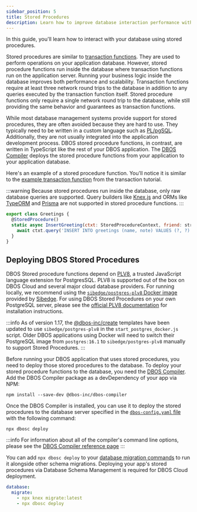 ```yaml
---
sidebar_position: 5
title: Stored Procedures
description: Learn how to improve database interaction performance with Stored Procedures
---
```


In this guide, you'll learn how to interact with your database using stored procedures.

Stored procedures are similar to [transaction functions](./transaction-tutorial.md). 
They are used to perform operations on your application database.
However, stored procedure functions run inside the database where transaction functions run on the application server. 
Running your business logic inside the database improves both performance and scalability. 
Transaction functions require at least three network round trips to the database in addition to any queries executed by the transaction function itself.
Stored procedure functions only require a single network round trip to the database, while still providing the same behavior and guarantees as transaction functions.

While most database management systems provide support for stored procedures, they are often avoided because they are hard to use.
They typically need to be written in a custom language such as [PL/pgSQL](https://www.postgresql.org/docs/current/plpgsql.html).
Additionally, they are not usually integrated into the application development process.
DBOS stored procedure functions, in contrast, are written in TypeScript like the rest of your DBOS application.
The [DBOS Compiler](../api-reference/dbos-compiler.md) deploys the stored procedure functions from your application to your application database.

Here's an example of a stored procedure function.
You'll notice it is similar to the [example transaction function](./transaction-tutorial.md) from the transaction tutorial. 

:::warning
Because stored procedures run inside the database, only raw database queries are supported. 
Query builders like [Knex.js](https://knexjs.org/) and ORMs like [TypeORM](./using-typeorm.md) and [Prisma](./using-prisma.md) are not supported in stored procedure functions.
:::

```javascript
export class Greetings {
  @StoredProcedure()
  static async InsertGreeting(ctxt: StoredProcedureContext, friend: string, note: string) {
    await ctxt.query('INSERT INTO greetings (name, note) VALUES (?, ?)', [friend, note]);
  }
}
```

## Deploying DBOS Stored Procedures

DBOS Stored procedure functions depend on [PLV8](https://plv8.github.io/), a trusted JavaScript language extension for PostgresSQL. 
PLV8 is supported out of the box on DBOS Cloud and several major cloud database providers.
For running locally, we recommend using the [`sibedge/postgres-plv8` Docker image](https://plv8.com) provided by [Sibedge](https://sibedge.com/).
For using DBOS Stored Procedures on your own PostgreSQL server, please see the [official PLV8 documentation](https://plv8.github.io/#building) for installation instructions.

:::info
As of version 1.17, the [@dbos-inc/create](../api-reference/cli#npx-dbos-inccreate) templates have been updated to use `sibedge/postgres-plv8` in the `start_postgres_docker.js` script.
Older DBOS applications using Docker will need to switch their PostgreSQL image from `postgres:16.1` to `sibedge/postgres-plv8` manually to support Stored Procedures.
:::

Before running your DBOS application that uses stored procedures, you need to deploy those stored procedures to the database.
To deploy your stored procedure functions to the database, you need the [DBOS Compiler](../api-reference/dbos-compiler.md). 
Add the DBOS Compiler package as a devDependency of your app via NPM:

```
npm install --save-dev @dbos-inc/dbos-compiler
```

Once the DBOS Compiler is installed, you can use it to deploy the stored procedures to the database server specified 
in the [`dbos-config.yaml` file](../api-reference/configuration.md) with the following command:

```
npx dbosc deploy
```

:::info
For information about all of the compiler's command line options, please see the [DBOS Compiler reference page](../api-reference/dbos-compiler.md)
:::

You can add `npx dbosc deploy` to your [database migration commands](../api-reference/configuration.md#database) to run it alongside other schema migrations.
Deploying your app's stored procedures via Database Schema Management is required for DBOS Cloud deployment.

```yaml
database:
  migrate:
    - npx knex migrate:latest
    - npx dbosc deploy
```
